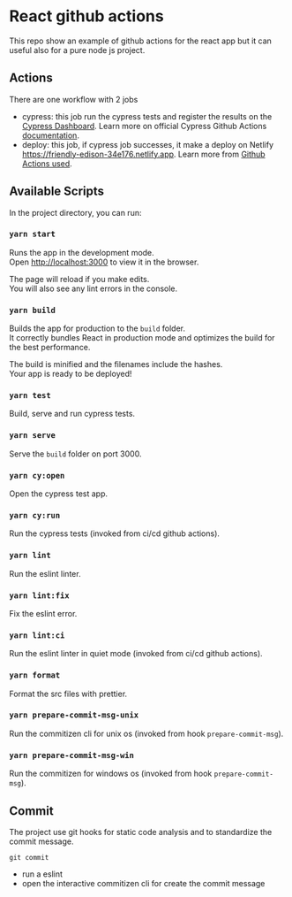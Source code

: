 # React github actions

This repo show an example of github actions for the react app but it can useful also for a pure node js project.

## Actions

There are one workflow with 2 jobs

- cypress: this job run the cypress tests and register the results on the [Cypress Dashboard](https://dashboard.cypress.io/projects/s5vyfx/runs). Learn more on official Cypress Github Actions [documentation](https://github.com/cypress-io/github-action).
- deploy: this job, if cypress job successes, it make a deploy on Netlify https://friendly-edison-34e176.netlify.app. Learn more from [Github Actions used](https://github.com/nwtgck/actions-netlify).

## Available Scripts

In the project directory, you can run:

### `yarn start`

Runs the app in the development mode.\
Open [http://localhost:3000](http://localhost:3000) to view it in the browser.

The page will reload if you make edits.\
You will also see any lint errors in the console.

### `yarn build`

Builds the app for production to the `build` folder.\
It correctly bundles React in production mode and optimizes the build for the best performance.

The build is minified and the filenames include the hashes.\
Your app is ready to be deployed!

### `yarn test`

Build, serve and run cypress tests.

### `yarn serve`

Serve the `build` folder on port 3000.

### `yarn cy:open`

Open the cypress test app.

### `yarn cy:run`

Run the cypress tests (invoked from ci/cd github actions).

### `yarn lint`

Run the eslint linter.

### `yarn lint:fix`

Fix the eslint error.

### `yarn lint:ci`

Run the eslint linter in quiet mode (invoked from ci/cd github actions).

### `yarn format`

Format the src files with prettier.

### `yarn prepare-commit-msg-unix`

Run the commitizen cli for unix os (invoked from hook `prepare-commit-msg`).

### `yarn prepare-commit-msg-win`

Run the commitizen for windows os (invoked from hook `prepare-commit-msg`).

## Commit
The project use git hooks for static code analysis and to standardize the commit message.

`git commit`
- run a eslint
- open the interactive commitizen cli for create the commit message